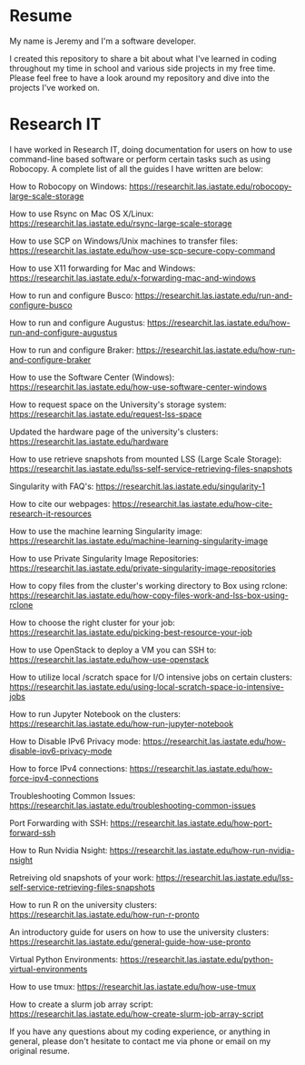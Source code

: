 # Resume

My name is Jeremy and I'm a software developer.

I created this repository to share a bit about what I've learned in coding throughout my time in school and various side projects in my free time. Please feel free to have a look around my repository and dive into the projects I've worked on.


# Research IT 

I have worked in Research IT, doing documentation for users on how to use command-line based software or perform certain tasks such as using Robocopy. A complete list of all the guides I have written are below: 

How to Robocopy on Windows:
https://researchit.las.iastate.edu/robocopy-large-scale-storage

How to use Rsync on Mac OS X/Linux:
https://researchit.las.iastate.edu/rsync-large-scale-storage

How to use SCP on Windows/Unix machines to transfer files:
https://researchit.las.iastate.edu/how-use-scp-secure-copy-command

How to use X11 forwarding for Mac and Windows:
https://researchit.las.iastate.edu/x-forwarding-mac-and-windows

How to run and configure Busco:
https://researchit.las.iastate.edu/run-and-configure-busco

How to run and configure Augustus:
https://researchit.las.iastate.edu/how-run-and-configure-augustus

How to run and configure Braker:
https://researchit.las.iastate.edu/how-run-and-configure-braker

How to use the Software Center (Windows):
https://researchit.las.iastate.edu/how-use-software-center-windows

How to request space on the University's storage system:
https://researchit.las.iastate.edu/request-lss-space

Updated the hardware page of the university's clusters:
https://researchit.las.iastate.edu/hardware

How to use retrieve snapshots from mounted LSS (Large Scale Storage):
https://researchit.las.iastate.edu/lss-self-service-retrieving-files-snapshots

Singularity with FAQ's:
https://researchit.las.iastate.edu/singularity-1

How to cite our webpages:
https://researchit.las.iastate.edu/how-cite-research-it-resources

How to use the machine learning Singularity image:
https://researchit.las.iastate.edu/machine-learning-singularity-image

How to use Private Singularity Image Repositories:
https://researchit.las.iastate.edu/private-singularity-image-repositories

How to copy files from the cluster's working directory to Box using rclone:
https://researchit.las.iastate.edu/how-copy-files-work-and-lss-box-using-rclone

How to choose the right cluster for your job:
https://researchit.las.iastate.edu/picking-best-resource-your-job

How to use OpenStack to deploy a VM you can SSH to:
https://researchit.las.iastate.edu/how-use-openstack

How to utilize local /scratch space for I/O intensive jobs on certain clusters:
https://researchit.las.iastate.edu/using-local-scratch-space-io-intensive-jobs

How to run Jupyter Notebook on the clusters:
https://researchit.las.iastate.edu/how-run-jupyter-notebook

How to Disable IPv6 Privacy mode:
https://researchit.las.iastate.edu/how-disable-ipv6-privacy-mode

How to force IPv4 connections:
https://researchit.las.iastate.edu/how-force-ipv4-connections

Troubleshooting Common Issues:
https://researchit.las.iastate.edu/troubleshooting-common-issues

Port Forwarding with SSH:
https://researchit.las.iastate.edu/how-port-forward-ssh

How to Run Nvidia Nsight:
https://researchit.las.iastate.edu/how-run-nvidia-nsight

Retreiving old snapshots of your work:
https://researchit.las.iastate.edu/lss-self-service-retrieving-files-snapshots

How to run R on the university clusters:
https://researchit.las.iastate.edu/how-run-r-pronto

An introductory guide for users on how to use the university clusters:
https://researchit.las.iastate.edu/general-guide-how-use-pronto

Virtual Python Environments:
https://researchit.las.iastate.edu/python-virtual-environments

How to use tmux:
https://researchit.las.iastate.edu/how-use-tmux

How to create a slurm job array script:
https://researchit.las.iastate.edu/how-create-slurm-job-array-script


If you have any questions about my coding experience, or anything in general, please don't hesitate to contact me via phone or email on my original resume. 
